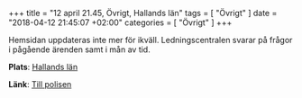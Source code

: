 +++
title = "12 april 21.45, Övrigt, Hallands län"
tags = [
  "Övrigt"
]
date = "2018-04-12 21:45:07 +02:00"
categories = [
    "Övrigt"
]
+++

Hemsidan uppdateras inte mer för ikväll. Ledningscentralen svarar på frågor i pågående ärenden samt i mån av tid.

**Plats**: [Hallands län](http://www.google.com/maps/place/56.896681,12.803399)

**Länk**: [Till polisen](https://polisen.se/aktuellt/handelser/2018/april/12/12-april-21.45-ovrigt-hallands-lan/)